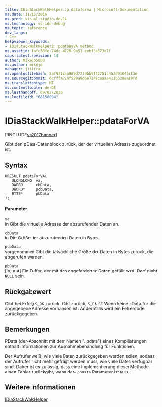 ```yaml
---
title: IDiaStackWalkHelper::p dataforva | Microsoft-Dokumentation
ms.date: 11/15/2016
ms.prod: visual-studio-dev14
ms.technology: vs-ide-debug
ms.topic: reference
dev_langs:
- C++
helpviewer_keywords:
- IDiaStackWalkHelper2::pdataByVA method
ms.assetid: fafc38fe-74dc-4726-9a51-eebf3a673d7f
caps.latest.revision: 14
author: MikeJo5000
ms.author: mikejo
manager: jillfra
ms.openlocfilehash: 5af921caa989d7279bb9f52751c452d91045cf3e
ms.sourcegitcommit: 6cfffa72af599a9d667249caaaa411bb28ea69fd
ms.translationtype: MT
ms.contentlocale: de-DE
ms.lasthandoff: 09/02/2020
ms.locfileid: "68150094"
---
```

# <a name="idiastackwalkhelperpdataforva"></a>IDiaStackWalkHelper::pdataForVA
[!INCLUDE[vs2017banner](../../includes/vs2017banner.md)]

Gibt den pData-Datenblock zurück, der der virtuellen Adresse zugeordnet ist.  
  
## <a name="syntax"></a>Syntax  
  
```cpp#  
HRESULT pdataForVA(   
   ULONGLONG  va,  
   DWORD      cbData,  
   DWORD*     pcbData,  
   BYTE*      pbData  
);  
```  
  
#### <a name="parameters"></a>Parameter  
 `va`  
 in Gibt die virtuelle Adresse der abzurufenden Daten an.  
  
 `cbData`  
 in Die Größe der abzurufenden Daten in Bytes.  
  
 `pcbData`  
 vorgenommen Gibt die tatsächliche Größe der Daten in Bytes zurück, die abgerufen wurden.  
  
 `pbData`  
 [in, out] Ein Puffer, der mit den angeforderten Daten gefüllt wird. Darf nicht `NULL` sein.  
  
## <a name="return-value"></a>Rückgabewert  
 Gibt bei Erfolg `S_OK` zurück. Gibt zurück, `S_FALSE` Wenn keine pData für die angegebene Adresse vorhanden ist. Andernfalls wird ein Fehlercode zurückgegeben.  
  
## <a name="remarks"></a>Bemerkungen  
 PData (der-Abschnitt mit dem Namen ". pdata") eines Kompilierungen enthält Informationen zur Ausnahmebehandlung für Funktionen.  
  
 Der Aufrufer weiß, wie viele Daten zurückgegeben werden sollen, sodass der Aufrufer nicht mehr gefragt werden muss, wie viele Daten verfügbar sind. Daher ist es zulässig, dass eine Implementierung dieser Methode einen Fehler zurückgibt, wenn der- `pbData` Parameter ist `NULL` .  
  
## <a name="see-also"></a>Weitere Informationen  
 [IDiaStackWalkHelper](../../debugger/debug-interface-access/idiastackwalkhelper.md)
